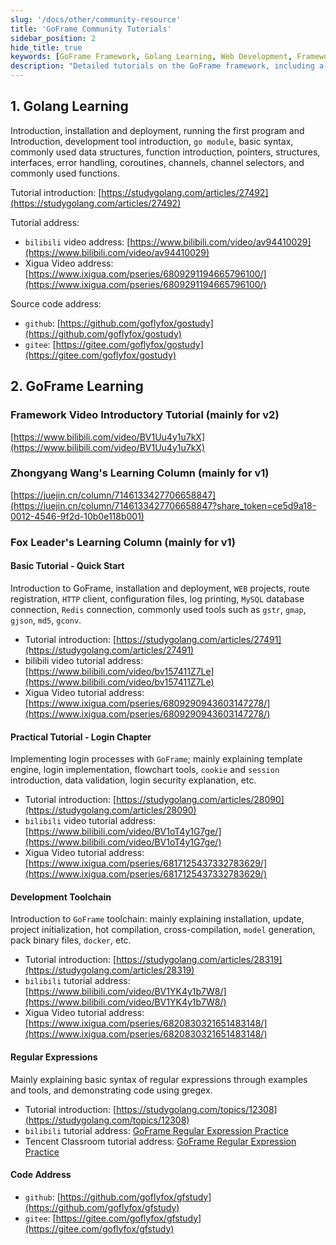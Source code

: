 ```yaml
---
slug: '/docs/other/community-resource'
title: 'GoFrame Community Tutorials'
sidebar_position: 2
hide_title: true
keywords: [GoFrame Framework, Golang Learning, Web Development, Framework Tutorials, Programming Toolchain, Regular Expressions, Tutorial Videos, Development Tools, Error Handling, Data Structures]
description: "Detailed tutorials on the GoFrame framework, including a Introduction to the framework, installation and deployment, and a quick start guide for web projects. It also covers basic Golang syntax, data structures, coroutines, and channels. Additionally, it provides comprehensive GoFrame tutorial video links and code repository links to help developers learn efficiently."
---
```


## 1. Golang Learning

Introduction, installation and deployment, running the first program and Introduction, development tool introduction, `go module`, basic syntax, commonly used data structures, function introduction, pointers, structures, interfaces, error handling, coroutines, channels, channel selectors, and commonly used functions.

Tutorial introduction: [https://studygolang.com/articles/27492](https://studygolang.com/articles/27492)

Tutorial address:

- `bilibili` video address: [https://www.bilibili.com/video/av94410029](https://www.bilibili.com/video/av94410029)
- Xigua Video address: [https://www.ixigua.com/pseries/6809291194665796100/](https://www.ixigua.com/pseries/6809291194665796100/)

Source code address:

- `github`: [https://github.com/goflyfox/gostudy](https://github.com/goflyfox/gostudy)
- `gitee`: [https://gitee.com/goflyfox/gostudy](https://gitee.com/goflyfox/gostudy)

## 2. GoFrame Learning

### Framework Video Introductory Tutorial (mainly for v2)

[https://www.bilibili.com/video/BV1Uu4y1u7kX](https://www.bilibili.com/video/BV1Uu4y1u7kX)

### Zhongyang Wang's Learning Column (mainly for v1)

[https://juejin.cn/column/7146133427706658847](https://juejin.cn/column/7146133427706658847?share_token=ce5d9a18-0012-4546-9f2d-10b0e118b001)

### Fox Leader's Learning Column (mainly for v1)

#### Basic Tutorial - Quick Start

Introduction to GoFrame, installation and deployment, `WEB` projects, route registration, `HTTP` client, configuration files, log printing, `MySQL` database connection, `Redis` connection, commonly used tools such as `gstr`, `gmap`, `gjson`, `md5`, `gconv`.

- Tutorial introduction: [https://studygolang.com/articles/27491](https://studygolang.com/articles/27491)
- bilibili video tutorial address: [https://www.bilibili.com/video/bv157411Z7Le](https://www.bilibili.com/video/bv157411Z7Le)
- Xigua Video tutorial address: [https://www.ixigua.com/pseries/6809290943603147278/](https://www.ixigua.com/pseries/6809290943603147278/)

#### Practical Tutorial - Login Chapter

Implementing login processes with `GoFrame`; mainly explaining template engine, login implementation, flowchart tools, `cookie` and `session` introduction, data validation, login security explanation, etc.

- Tutorial introduction: [https://studygolang.com/articles/28090](https://studygolang.com/articles/28090)
- `bilibili` video tutorial address: [https://www.bilibili.com/video/BV1oT4y1G7ge/](https://www.bilibili.com/video/BV1oT4y1G7ge/)
- Xigua Video tutorial address: [https://www.ixigua.com/pseries/6817125437332783629/](https://www.ixigua.com/pseries/6817125437332783629/)

#### Development Toolchain

Introduction to `GoFrame` toolchain: mainly explaining installation, update, project initialization, hot compilation, cross-compilation, `model` generation, pack binary files, `docker`, etc.

- Tutorial introduction: [https://studygolang.com/articles/28319](https://studygolang.com/articles/28319)
- `bilibili` tutorial address: [https://www.bilibili.com/video/BV1YK4y1b7W8/](https://www.bilibili.com/video/BV1YK4y1b7W8/)
- Xigua Video tutorial address: [https://www.ixigua.com/pseries/6820830321651483148/](https://www.ixigua.com/pseries/6820830321651483148/)

#### Regular Expressions

Mainly explaining basic syntax of regular expressions through examples and tools, and demonstrating code using gregex.

- Tutorial introduction: [https://studygolang.com/topics/12308](https://studygolang.com/topics/12308)
- `bilibili` tutorial address: [GoFrame Regular Expression Practice](https://www.bilibili.com/video/BV1Ct4y1S7zk/)
- Tencent Classroom tutorial address: [GoFrame Regular Expression Practice](https://ke.qq.com/course/2993998?taid=10026334867533646&tuin=13b4f9bd)

#### Code Address

- `github`: [https://github.com/goflyfox/gfstudy](https://github.com/goflyfox/gfstudy)
- `gitee`: [https://gitee.com/goflyfox/gfstudy](https://gitee.com/goflyfox/gfstudy)